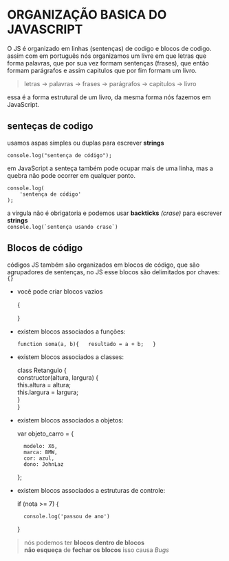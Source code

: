 # ORGANIZAÇÃO BASICA DO JAVASCRIPT

O JS é organizado em linhas (sentenças) de codigo e blocos de codigo.  
assim com em português nós organizamos um livre em que letras que forma palavras, que por sua vez formam sentenças (frases), que então formam parágrafos e assim capitulos que por fim formam um livro.  

> letras -> palavras -> frases -> parágrafos -> capitulos -> livro

essa é a forma estrutural de um livro, da mesma forma nós fazemos em JavaScript.

## senteças de codigo

usamos aspas simples ou duplas para escrever **strings**  

`console.log("sentença de código");`

em JavaScript a senteça também pode ocupar mais de uma linha, mas a quebra não pode ocorrer em qualquer ponto.

    console.log(
        'sentença de código'
    );

a virgula não é obrigatoria e podemos usar **backticks** *(crase)* para escrever **strings**  
``console.log(`sentença usando crase`)``

## Blocos de código

códigos JS também são organizados em blocos de código, que são agrupadores de sentenças, no JS esse blocos são delimitados por chaves: `{}`  

- você pode criar blocos vazios  

    {

    }

- existem blocos associados a funções:  

    `function soma(a, b){  
        resultado = a + b;  
    }`  

- existem blocos associados a classes:  

    class Retangulo {  
        constructor(altura, largura) {  
        this.altura = altura;  
        this.largura = largura;  
        }  
    }

- existem blocos associados a objetos:  

    var objeto_carro = {

        modelo: X6,  
        marca: BMW,  
        cor: azul,  
        dono: JohnLaz  
    };  

- existem blocos associados a estruturas de controle:  

    if (nota >= 7) {  

        console.log('passou de ano')  
    }  

> nós podemos ter **blocos dentro de blocos**  
> **não esqueça** de **fechar os blocos** isso causa *Bugs*
